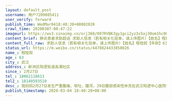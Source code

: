 ```yaml
---
layout: default_post
username: 用户7209805411
user_verify: forward
publish_time: WedMar0418:40:20+08002020
crawl_time: 20200307-00:47:22
imageurl: https://wx3.sinaimg.cn/orj360/007RVBK3gy1gci2yz3v5aj30om1hc000.jpg,https://wx1.sinaimg.cn/orj360/007RVBK3gy1gci2z0fcgkj32bc334qv5.jpg,https://wx3.sinaimg.cn/orj360/007RVBK3gy1gci2z1wvmuj32bc334x6p.jpg,https://wx3.sinaimg.cn/orj360/007RVBK3gy1gci2z3o2c6j32bc334hdu.jpg,https://wx4.sinaimg.cn/orj360/007RVBK3gy1gci2z52xd2j32bc334hdt.jpg,https://wx3.sinaimg.cn/orj360/007RVBK3gy1gci2z6ypolj32yo3y8u0y.jpg,https://wx2.sinaimg.cn/orj360/007RVBK3gy1gci2z9d1vpj32bc3341ky.jpg,https://wx2.sinaimg.cn/orj360/007RVBK3gy1gci2zbnabzj32bc3347wi.jpg
content_brief: 肺炎患者求助超话 求助人信息（若有相关化验单，请上传图片）【姓名】程桂姣【年龄】63【所在城市】武汉【所在小区、社区】新洲区阳逻街道高潮社区【患病时间】2月27日【联系方式】●●●【其他紧急联系人】●●●【病情描述】我妈妈2月27日发生严重腹痛、呕吐、腹泻，29日腹部 ...全文
content_full_raw: 求助人信息（若有相关化验单，请上传图片）【姓名】程桂姣【年龄】63【所在城市】武汉【所在小区、社区】新洲区阳逻街道高潮社区【患病时间】2月27日【联系方式】●●●【其他紧急联系人】●●●【病情描述】我妈妈2月27日发生严重腹痛、呕吐、腹泻，29日腹部感染性休克在武汉阳逻中心医院住院治疗，目前腹部感染严重（降钙素原值超过50），腹腔大量积液，已导致排尿困难，大便不通多日，疑似肠梗阻（2014年做过直肠造瘘），情况危重。当地医院条件有限无法判断病因，现在因为疫情原因在武汉各大医院急诊科都没有床位收治，现患者急需手术介入治疗，打了无数的求助热线都没能够解决，真的感到非常的无助，希望看到此消息的好心人，若您能够在武汉联系到收治此病的床位迅速联系我，谢谢。电话●●●。本人现在在武汉阳逻中心医院进行保守治疗。武汉
status_url: https://m.weibo.cn/status/4478824433858026
name_: 程桂姣
age_: 63
city_: 武汉
address_: 新洲区阳逻街道高潮社区
since_: 2月27日
tel_: 18062118613
tel2_: 18140593510
desc_: 我妈妈2月27日发生严重腹痛、呕吐、腹泻，29日腹部感染性休克在武汉阳逻中心医院住院治疗，目前腹部感染严重（降钙素原值超过50），腹腔大量积液，已导致排尿困难，大便不通多日，疑似肠梗阻（2014年做过直肠造瘘），情况危重。当地医院条件有限无法判断病因，现在因为疫情原因在武汉各大医院急诊科都没有床位收治，现患者急需手术介入治疗，打了无数的求助热线都没能够解决，真的感到非常的无助，希望看到此消息的好心人，若您能够在武汉联系到收治此病的床位迅速联系我，谢谢。电话●●●。本人现在在武汉阳逻中心医院进行保守治疗。武汉
publish_timestamp: 2020-03-04 18:40:20+08:00
---
```

